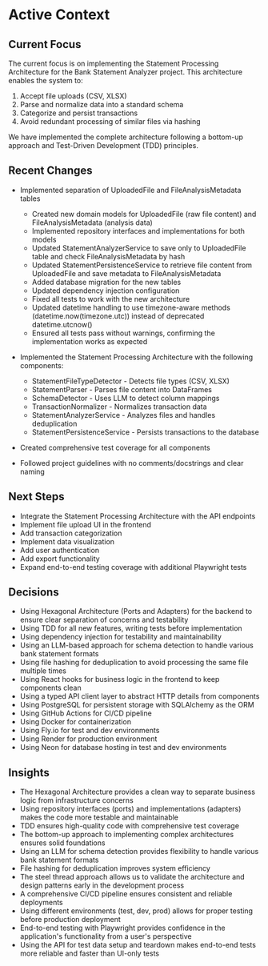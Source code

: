 # Active Context

## Current Focus

The current focus is on implementing the Statement Processing Architecture for the Bank Statement Analyzer project. This architecture enables the system to:

1. Accept file uploads (CSV, XLSX)
2. Parse and normalize data into a standard schema
3. Categorize and persist transactions
4. Avoid redundant processing of similar files via hashing

We have implemented the complete architecture following a bottom-up approach and Test-Driven Development (TDD) principles.

## Recent Changes

- Implemented separation of UploadedFile and FileAnalysisMetadata tables
  - Created new domain models for UploadedFile (raw file content) and FileAnalysisMetadata (analysis data)
  - Implemented repository interfaces and implementations for both models
  - Updated StatementAnalyzerService to save only to UploadedFile table and check FileAnalysisMetadata by hash
  - Updated StatementPersistenceService to retrieve file content from UploadedFile and save metadata to FileAnalysisMetadata
  - Added database migration for the new tables
  - Updated dependency injection configuration
  - Fixed all tests to work with the new architecture
  - Updated datetime handling to use timezone-aware methods (datetime.now(timezone.utc)) instead of deprecated datetime.utcnow()
  - Ensured all tests pass without warnings, confirming the implementation works as expected

- Implemented the Statement Processing Architecture with the following components:
  - StatementFileTypeDetector - Detects file types (CSV, XLSX)
  - StatementParser - Parses file content into DataFrames
  - SchemaDetector - Uses LLM to detect column mappings
  - TransactionNormalizer - Normalizes transaction data
  - StatementAnalyzerService - Analyzes files and handles deduplication
  - StatementPersistenceService - Persists transactions to the database
- Created comprehensive test coverage for all components
- Followed project guidelines with no comments/docstrings and clear naming

## Next Steps

- Integrate the Statement Processing Architecture with the API endpoints
- Implement file upload UI in the frontend
- Add transaction categorization
- Implement data visualization
- Add user authentication
- Add export functionality
- Expand end-to-end testing coverage with additional Playwright tests

## Decisions

- Using Hexagonal Architecture (Ports and Adapters) for the backend to ensure clear separation of concerns and testability
- Using TDD for all new features, writing tests before implementation
- Using dependency injection for testability and maintainability
- Using an LLM-based approach for schema detection to handle various bank statement formats
- Using file hashing for deduplication to avoid processing the same file multiple times
- Using React hooks for business logic in the frontend to keep components clean
- Using a typed API client layer to abstract HTTP details from components
- Using PostgreSQL for persistent storage with SQLAlchemy as the ORM
- Using GitHub Actions for CI/CD pipeline
- Using Docker for containerization
- Using Fly.io for test and dev environments
- Using Render for production environment
- Using Neon for database hosting in test and dev environments

## Insights

- The Hexagonal Architecture provides a clean way to separate business logic from infrastructure concerns
- Using repository interfaces (ports) and implementations (adapters) makes the code more testable and maintainable
- TDD ensures high-quality code with comprehensive test coverage
- The bottom-up approach to implementing complex architectures ensures solid foundations
- Using an LLM for schema detection provides flexibility to handle various bank statement formats
- File hashing for deduplication improves system efficiency
- The steel thread approach allows us to validate the architecture and design patterns early in the development process
- A comprehensive CI/CD pipeline ensures consistent and reliable deployments
- Using different environments (test, dev, prod) allows for proper testing before production deployment
- End-to-end testing with Playwright provides confidence in the application's functionality from a user's perspective
- Using the API for test data setup and teardown makes end-to-end tests more reliable and faster than UI-only tests
